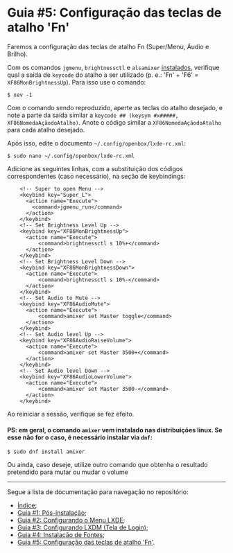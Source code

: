 # Guia #5: Configuração das teclas de atalho 'Fn'
Faremos a configuração das teclas de atalho Fn (Super/Menu, Áudio e Brilho).

Com os comandos `jgmenu`, `brightnessctl` e `alsamixer` [instalados](./Pós-instalação.md#softwares), verifique qual a saída de `keycode` do atalho a ser utilizado (p. e.: 'Fn' + 'F6' = `XF86MonBrightnessUp`). Para isso use o comando:
```
$ xev -1
```
Com o comando sendo reproduzido, aperte as teclas do atalho desejado, e note a parte da saída similar a `keycode ## (keysym #x#####, XF86NomedaAçãodoAtalho)`. Anote o código similar a `XF86NomedaAçãodoAtalho` para cada atalho desejado.

Após isso, edite o documento `~/.config/openbox/lxde-rc.xml`:
```
$ sudo nano ~/.config/openbox/lxde-rc.xml
```
Adicione as seguintes linhas, com a substituição dos códigos correspondentes (caso necessário), na seção de keybindings:
```
    <!-- Super to open Menu -->
    <keybind key="Super_L">
      <action name="Execute">
       	<command>jgmenu_run</command>
      </action>
    </keybind>
    <!-- Set Brightness Level Up -->
    <keybind key="XF86MonBrightnessUp">
      <action name="Execute">
          <command>brightnessctl s 10%+</command>
      </action>
    </keybind>
    <!-- Set Brightness Level Down -->
    <keybind key="XF86MonBrightnessDown">
      <action name="Execute">
          <command>brightnessctl s 10%-</command>
      </action>
    </keybind>
    <!-- Set Audio to Mute -->
    <keybind key="XF86AudioMute">
      <action name="Execute">
          <command>amixer set Master toggle</command>
      </action>
    </keybind>
    <!-- Set Audio level Up -->
    <keybind key="XF86AudioRaiseVolume">
      <action name="Execute">
          <command>amixer set Master 3500+</command>
      </action>
    </keybind>
    <!-- Set Audio level Down -->
    <keybind key="XF86AudioLowerVolume">
      <action name="Execute">
          <command>amixer set Master 3500-</command>
      </action>
    </keybind>
```
Ao reiniciar a sessão, verifique se fez efeito. 

#### PS: em geral, o comando `amixer` vem instalado nas distribuições linux. Se esse não for o caso, é necessário instalar via `dnf`:
```
$ sudo dnf install amixer
```
Ou ainda, caso deseje, utilize outro comando que obtenha o resultado pretendido para mutar ou mudar o volume

-------------------
Segue a lista de documentação para navegação no repositório:
* [Índice](./README.md);
* [Guia #1: Pós-instalação](./Pós-instalação.md);
* [Guia #2: Configurando o Menu LXDE](./Menu-LXDE.md);
* [Guia #3: Configurando LXDM (Tela de Login)](./LXDM-config.md);
* [Guia #4: Instalação de Fontes](./Fontes.md);
* [Guia #5: Configuração das teclas de atalho 'Fn'](#guia-5-configuração-das-teclas-de-atalho-fn).